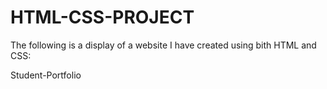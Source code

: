 # HTML-CSS-PROJECT
 
The following is a display of a website I have created using bith HTML and CSS:

Student-Portfolio
